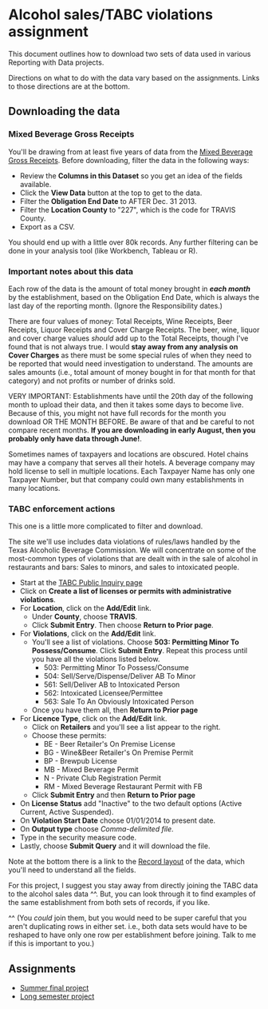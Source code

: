 # Alcohol sales/TABC violations assignment

This document outlines how to download two sets of data used in various Reporting with Data projects.

Directions on what to do with the data vary based on the assignments. Links to those directions are at the bottom.

## Downloading the data

### Mixed Beverage Gross Receipts

You'll be drawing from at least five years of data from the [Mixed Beverage Gross Receipts](https://data.texas.gov/Government-and-Taxes/Mixed-Beverage-Gross-Receipts/naix-2893). Before downloading, filter the data in the following ways:

- Review the **Columns in this Dataset** so you get an idea of the fields available.
- Click the **View Data** button at the top to get to the data.
- Filter the **Obligation End Date** to AFTER Dec. 31 2013.
- Filter the **Location County** to "227", which is the code for TRAVIS County.
- Export as a CSV.

You should end up with a little over 80k records. Any further filtering can be done in your analysis tool (like Workbench, Tableau or R).

### Important notes about this data

Each row of the data is the amount of total money brought in **_each month_** by the establishment, based on the Obligation End Date, which is always the last day of the reporting month. (Ignore the Responsibility dates.)

There are four values of money: Total Receipts, Wine Receipts, Beer Receipts, Liquor Receipts and Cover Charge Receipts. The beer, wine, liquor and cover charge values _should_ add up to the Total Receipts, though I've found that is not always true. I would **stay away from any analysis on Cover Charges** as there must be some special rules of when they need to be reported that would need investigation to understand. The amounts are sales amounts (i.e., total amount of money bought in for that month for that category) and not profits or number of drinks sold.

VERY IMPORTANT: Establishments have until the 20th day of the following month to upload their data, and then it takes some days to become live. Because of this, you might not have full records for the month you download OR THE MONTH BEFORE. Be aware of that and be careful to not compare recent months. **If you are downloading in early August, then you probably only have data through June!**.

Sometimes names of taxpayers and locations are obscured. Hotel chains may have a company that serves all their hotels. A beverage company may hold license to sell in multiple locations. Each Taxpayer Name has only one Taxpayer Number, but that company could own many establishments in many locations.

### TABC enforcement actions

This one is a little more complicated to filter and download.

The site we'll use includes data violations of rules/laws handled by the Texas Alcoholic Beverage Commission. We will concentrate on some of the most-common types of violations that are dealt with in the sale of alcohol in restaurants and bars: Sales to minors, and sales to intoxicated people.

- Start at the [TABC Public Inquiry page](https://apps.tabc.texas.gov/publicinquiry/)
- Click on **Create a list of licenses or permits with administrative violations**.
- For **Location**, click on the **Add/Edit** link.
  - Under **County**, choose **TRAVIS**.
  - Click **Submit Entry**. Then choose **Return to Prior page**.
- For **Violations**, click on the **Add/Edit** link.
  - You'll see a list of violations. Choose **503: Permitting Minor To Possess/Consume**. Click **Submit Entry**. Repeat this process until you have all the violations listed below.
    - 503: Permitting Minor To Possess/Consume
    - 504: Sell/Serve/Dispense/Deliver AB To Minor
    - 561: Sell/Deliver AB to Intoxicated Person
    - 562: Intoxicated Licensee/Permittee
    - 563: Sale To An Obviously Intoxicated Person
  - Once you have them all, then **Return to Prior page**
- For **Licence Type**, click on the **Add/Edit** link.
  - Click on **Retailers** and you'll see a list appear to the right.
  - Choose these permits:
    - BE - Beer Retailer's On Premise License
    - BG - Wine&Beer Retailer's On Premise Permit
    - BP - Brewpub License
    - MB - Mixed Beverage Permit
    - N - Private Club Registration Permit
    - RM - Mixed Beverage Restaurant Permit with FB
  - Click **Submit Entry** and then **Return to Prior page**
- On **License Status** add "Inactive" to the two default options (Active Current, Active Suspended).
- On **Violation Start Date** choose 01/01/2014 to present date.
- On **Output type** choose _Comma-delimited file_.
- Type in the security measure code.
- Lastly, choose **Submit Query** and it will download the file.

Note at the bottom there is a link to the [Record layout](https://www.tabc.texas.gov/static/4d47ecaf160f3ba76b8b4f3bd8ecb255/administrative-violations-record-layout.pdf) of the data, which you'll need to understand all the fields.

For this project, I suggest you stay away from directly joining the TABC data to the alcohol sales data ^^. But, you can look through it to find examples of the same establishment from both sets of records, if you like.

^^ (You _could_ join them, but you would need to be super careful that you aren't duplicating rows in either set. i.e., both data sets would have to be reshaped to have only one row per establishment before joining. Talk to me if this is important to you.)

## Assignments

- [Summer final project](rubric-summer.md)
- [Long semester project](rubric-long-semester.md)
